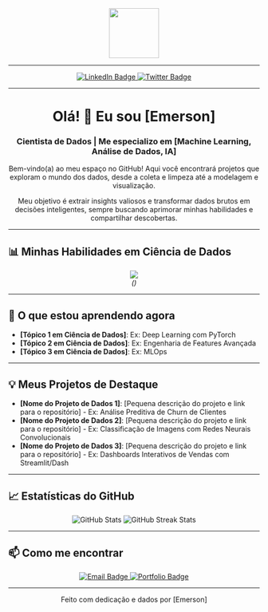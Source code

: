<div id="header" align="center">
  <img src="https://media.giphy.com/media/M9gbBd9nbDrOTu1fnXH/giphy.gif" width="100"/>
</div>

---

<div id="badges" align="center">
  <a href="https://www.linkedin.com/in/SEU_USUARIO_LINKEDIN/">
    <img src="https://img.shields.io/badge/LinkedIn-blue?style=for-the-badge&logo=linkedin&logoColor=white" alt="LinkedIn Badge"/>
  </a>
  <a href="https://twitter.com/SEU_USUARIO_TWITTER">
    <img src="https://img.shields.io/badge/Twitter-blue?style=for-the-badge&logo=twitter&logoColor=white" alt="Twitter Badge"/>
  </a>
</div>

---

<div id="profile-text" align="center">
  <h1>Olá! 👋 Eu sou [Emerson]</h1>
  <h3>Cientista de Dados | Me especializo em [Machine Learning, Análise de Dados, IA]</h3>
  <p>Bem-vindo(a) ao meu espaço no GitHub! Aqui você encontrará projetos que exploram o mundo dos dados, desde a coleta e limpeza até a modelagem e visualização.</p>
  <p>Meu objetivo é extrair insights valiosos e transformar dados brutos em decisões inteligentes, sempre buscando aprimorar minhas habilidades e compartilhar descobertas.</p>
</div>

---

## 📊 Minhas Habilidades em Ciência de Dados

<div id="skills" align="center">
  <img src="https://skillicons.dev/icons?i=python,r,pandas,numpy,scikitlearn,tensorflow,pytorch,jupyter,tableau,powerbi,sql,excel,aws,docker,git,github,vscode" /><br>
  <em>()</em>
</div>

---

## 🌱 O que estou aprendendo agora

- **[Tópico 1 em Ciência de Dados]**: Ex: Deep Learning com PyTorch
- **[Tópico 2 em Ciência de Dados]**: Ex: Engenharia de Features Avançada
- **[Tópico 3 em Ciência de Dados]**: Ex: MLOps

---

## 💡 Meus Projetos de Destaque

- **[Nome do Projeto de Dados 1]**: [Pequena descrição do projeto e link para o repositório] - Ex: Análise Preditiva de Churn de Clientes
- **[Nome do Projeto de Dados 2]**: [Pequena descrição do projeto e link para o repositório] - Ex: Classificação de Imagens com Redes Neurais Convolucionais
- **[Nome do Projeto de Dados 3]**: [Pequena descrição do projeto e link para o repositório] - Ex: Dashboards Interativos de Vendas com Streamlit/Dash

---

## 📈 Estatísticas do GitHub

<div id="github-stats" align="center">
  <img src="https://github-readme-stats.vercel.app/api?username=SEU_USUARIO_GITHUB&show_icons=true&theme=dark" alt="GitHub Stats"/>
  <img src="https://github-readme-streak-stats.herokuapp.com/?user=SEU_USUARIO_GITHUB&theme=dark" alt="GitHub Streak Stats"/>
</div>

---

## 📫 Como me encontrar

<div id="contact-me" align="center">
  <a href="mailto:seu.email@example.com">
    <img src="https://img.shields.io/badge/Email-D14836?style=for-the-badge&logo=gmail&logoColor=white" alt="Email Badge"/>
  </a>
  <a href="https://seuwabsite.com">
    <img src="https://img.shields.io/badge/Portfolio-FF5722?style=for-the-badge&logo=gatsby&logoColor=white" alt="Portfolio Badge"/>
  </a>
</div>

---

<div id="footer" align="center">
  Feito com dedicação e dados por [Emerson]
</div>
